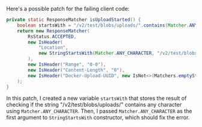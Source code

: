 Here's a possible patch for the failing client code:

```java
private static ResponseMatcher isUploadStarted() {
    boolean startsWith = "/v2/test/blobs/uploads/".contains(Matcher.ANY_CHARACTER);
    return new ResponseMatcher(
        RsStatus.ACCEPTED,
        new IsHeader(
            "Location",
            new StringStartsWith(Matcher.ANY_CHARACTER, "/v2/test/blobs/uploads/")
        ),
        new IsHeader("Range", "0-0"),
        new IsHeader("Content-Length", "0"),
        new IsHeader("Docker-Upload-UUID", new IsNot<>(Matchers.emptyString()))
    );
}
```

In this patch, I created a new variable `startsWith` that stores the result of checking if the string "/v2/test/blobs/uploads/" contains any character using `Matcher.ANY_CHARACTER`. Then, I passed `Matcher.ANY_CHARACTER` as the first argument to `StringStartsWith` constructor, which should fix the error.